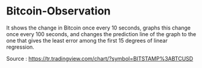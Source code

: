 # Bitcoin-Observation

It shows the change in Bitcoin once every 10 seconds, graphs this change once every 100 seconds, and changes the prediction line of the graph to the one that gives the least error among the first 15 degrees of linear regression.

Source : https://tr.tradingview.com/chart/?symbol=BITSTAMP%3ABTCUSD
